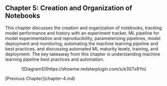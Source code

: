 ## Chapter 5: Creation and Organization of Notebooks

This chapter discusses the creation and organization of notebooks, tracking model performance and history with an experiment tracker, ML pipeline for model experimentation and reproducibility, parameterizing pipelines, model deployment and monitoring, automating the machine learning pipeline and best practices, and discussing automated ML maturity levels, training, and deployment. The key takeaway from this chapter is understanding machine learning pipeline best practices and automation.
<p align="center">
![Diagram5](https://showme.redstarplugin.com/s/e3STx8Yn)
</p>
[Previous Chapter](chapter-4.md)